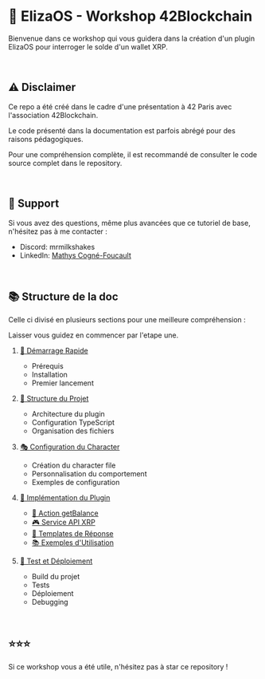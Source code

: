 # 🤖 ElizaOS - Workshop 42Blockchain

Bienvenue dans ce workshop qui vous guidera dans la création d'un plugin ElizaOS pour interroger le solde d'un wallet XRP.

<br/>

## ⚠️ Disclaimer

Ce repo a été créé dans le cadre d'une présentation à 42 Paris avec l'association 42Blockchain.

Le code présenté dans la documentation est parfois abrégé pour des raisons pédagogiques.

Pour une compréhension complète, il est recommandé de consulter le code source complet dans le repository.

<br/>

## 💬 Support

Si vous avez des questions, même plus avancées que ce tutoriel de base, n'hésitez pas à me contacter :
- Discord: mrmilkshakes
- LinkedIn: [Mathys Cogné-Foucault](https://linkedin.com/in/mathys-cogne-foucault/)

<br/>

## 📚 Structure de la doc

Celle ci divisé en plusieurs sections pour une meilleure compréhension :

Laisser vous guidez en commencer par l'etape une.

1. [🚀 Démarrage Rapide](./docs/quickstart.md)
   - Prérequis
   - Installation
   - Premier lancement

2. [📁 Structure du Projet](./docs/project-structure.md)
   - Architecture du plugin
   - Configuration TypeScript
   - Organisation des fichiers

3. [🎭 Configuration du Character](./docs/character-config.md)
   - Création du character file
   - Personnalisation du comportement
   - Exemples de configuration

4. [🔧 Implémentation du Plugin](./docs/plugin-implementation.md)
   - [🎯 Action getBalance](./docs/implementation/action.md)
   - [🎮 Service API XRP](./docs/implementation/service.md)
   - [📝 Templates de Réponse](./docs/implementation/templates.md)
   - [📚 Exemples d'Utilisation](./docs/implementation/examples.md)

5. [🧪 Test et Déploiement](./docs/testing-deployment.md)
   - Build du projet
   - Tests
   - Déploiement
   - Debugging

<br/>

## ⭐⭐⭐

Si ce workshop vous a été utile, n'hésitez pas à star ce repository !
